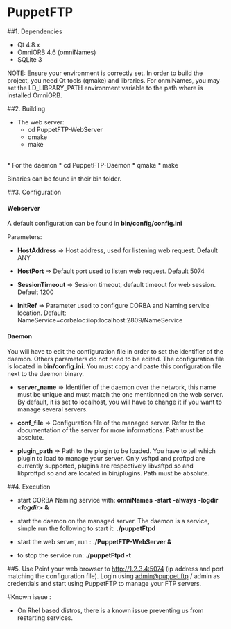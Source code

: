 # PuppetFTP

##1. Dependencies

   * Qt 4.8.x
   * OmniORB 4.6 (omniNames)
   * SQLite 3

NOTE: Ensure your environment is correctly set. In order to build the project, you need Qt tools (qmake) and libraries. For onmiNames, you may set  the LD_LIBRARY_PATH environment variable to the path where is installed OmniORB.

##2. Building

   * The web server:
	   * cd PuppetFTP-WebServer
	   * qmake
	   * make
<br>
   * For the daemon
	   * cd PuppetFTP-Daemon
	   * qmake
	   * make

Binaries can be found in their bin folder.

##3. Configuration

#### Webserver

A default configuration can be found in **bin/config/config.ini**

Parameters:

 * **HostAddress**    => Host address, used for listening web request. Default ANY

 * **HostPort**       => Default port used to listen web request. Default 5074

 * **SessionTimeout** => Session timeout, default timeout for web session. Default 1200

 * **InitRef**        => Parameter used to configure CORBA and Naming service location. Default: NameService=corbaloc:iiop:localhost:2809/NameService

#### Daemon

You will have to edit the configuration file in order to set the identifier of the daemon. Others parameters do not need to be edited. The configuration file is located in **bin/config.ini**. You must copy and paste this configuration file next to the daemon binary.

 * **server_name**    => Identifier of the daemon over the network, this name must be unique and must match the one mentionned on the web server. By default, it is set to localhost, you will have to change it if you want to manage several servers.

 * **conf_file**      => Configuration file of the managed server. Refer to the documentation of the server for more informations. Path must be absolute.

 * **plugin_path**    => Path to the plugin to be loaded. You have to tell which plugin to load to manage your server. Only vsftpd and proftpd are currently supported, plugins are respectively libvsftpd.so and libproftpd.so and are located in bin/plugins. Path must be absolute.

##4. Execution

 * start CORBA Naming service with: **omniNames** **-start** **-always** **-logdir** ***\<logdir\>*** **&**
  
 * start the daemon on the managed server. The daemon is a service,
  simple run the following to start it: **./puppetFtpd**

 * start the web server, run : **./PuppetFTP-WebServer &**

 * to stop the service run: **./puppetFtpd -t**

##5. Use
Point your web browser to http://1.2.3.4:5074 (ip address and port matching the configuration file). Login using admin@puppet.ftp / admin as credentials and start using PuppetFTP to manage your FTP servers.

#Known issue : 

- On Rhel based distros, there is a known issue preventing us from restarting services.
